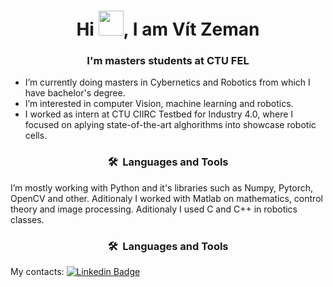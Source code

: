 <h1 align="center">Hi <img src="https://media.giphy.com/media/hvRJCLFzcasrR4ia7z/giphy.gif" width="40">, I am Vít Zeman</h1>
<h3 align="center">I'm  masters students at CTU FEL </h3>

- I’m currently doing masters in Cybernetics and Robotics from which I have bachelor's degree.
- I’m interested in computer Vision, machine learning and robotics.
- I worked as intern at CTU CIIRC Testbed for Industry 4.0, where I focused on aplying state-of-the-art alghorithms into showcase robotic cells.


<h3 align="center">🛠 &nbsp;Languages and Tools</h3>

I’m mostly working with Python and it's libraries such as Numpy, Pytorch, OpenCV and other. Aditionaly I worked with Matlab on mathematics, control theory and image processing. Aditionaly I used C and C++ in robotics classes.

<h3 align="center">🛠 &nbsp;Languages and Tools</h3>

My contacts: [![Linkedin Badge](https://img.shields.io/badge/-zemanvit-blue?style=flat&logo=Linkedin&logoColor=white)](linkedin.com/in/vít-zeman-302822134)

<!---
vitzeman/vitzeman is a ✨ special ✨ repository because its `README.md` (this file) appears on your GitHub profile.
You can click the Preview link to take a look at your changes.
--->
